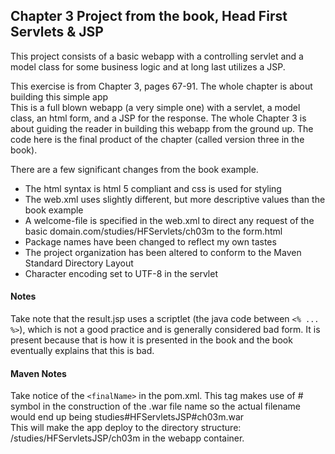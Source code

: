 <h2>Chapter 3 Project from the book, Head First Servlets &amp; JSP</h2>

<p>This project consists of a basic webapp with a controlling servlet and a model class for some business logic 
and at long last utilizes a JSP. 
</p>

<p>This exercise is from Chapter 3, pages 67-91. The whole chapter is about building this simple app</br>
This is a full blown webapp (a very simple one) with a servlet, a model class, an html form, and a JSP for the response. 
The whole Chapter 3 is about guiding the reader in building this webapp from the ground up. The code here is the final
product of the chapter (called version three in the book).
</p>

<p>There are a few significant changes from the book example.
<ul>
	<li>The html syntax is html 5 compliant and css is used for styling</li>
	<li>The web.xml uses slightly different, but more descriptive values than the book example</li>
	<li>A welcome-file is specified in the web.xml to direct any request of the basic domain.com/studies/HFServlets/ch03m to the form.html</li>
	<li>Package names have been changed to reflect my own tastes</li>
	<li>The project organization has been altered to conform to the Maven Standard Directory Layout</li>
	<li>Character encoding set to UTF-8 in the servlet</li>
</ul>
</p>

<h4>Notes</h4>
<p>
Take note that the result.jsp uses a scriptlet (the java code between <code>&lt;% ... %&gt;</code>), which is not a good practice 
and is generally considered bad form. It is present because that is how it is presented in the book and the book eventually explains that this is bad.
</p>

<h4>Maven Notes</h4>
<p>
Take notice of the <code>&lt;finalName&gt;</code> in the pom.xml.  This tag makes use of # symbol in the 
construction of the .war file name so the actual filename would end up being studies#HFServletsJSP#ch03m.war</br>
This will make the app deploy to the directory structure:  /studies/HFServletsJSP/ch03m in the webapp 
container. 
</p>